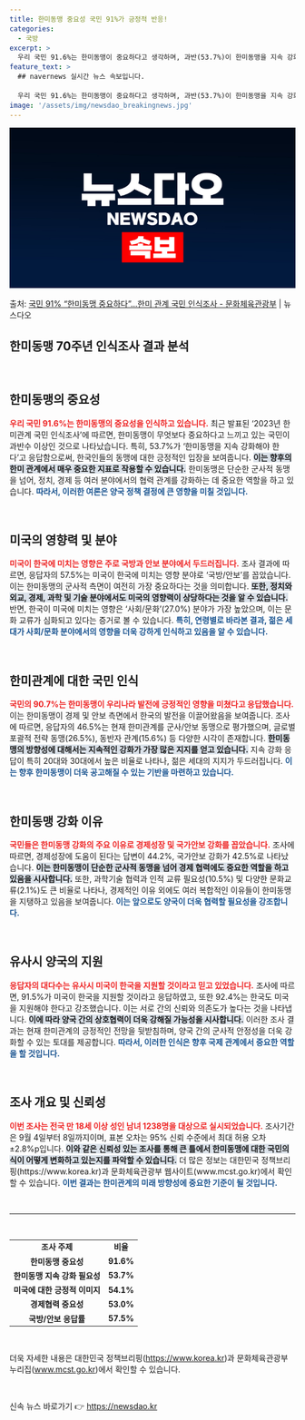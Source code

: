 ```yaml
---
title: 한미동맹 중요성 국민 91%가 긍정적 반응!
categories:
  - 국방
excerpt: >
  우리 국민 91.6%는 한미동맹이 중요하다고 생각하며, 과반(53.7%)이 한미동맹을 지속 강화해야 한다고 …
feature_text: >
  ## navernews 실시간 뉴스 속보입니다.

  우리 국민 91.6%는 한미동맹이 중요하다고 생각하며, 과반(53.7%)이 한미동맹을 지속 강화해야 한다고 …
image: '/assets/img/newsdao_breakingnews.jpg'
---
```


![뉴스다오 속보](/assets/img/newsdao_breakingnews.jpg)

<p>출처: <a href="https://newsdao.kr/2046" rel="dofollow">국민 91% “한미동맹 중요하다”…한미 관계 국민 인식조사 - 문화체육관광부</a> | 뉴스다오</p>

<h2 data-ke-size="size26">한미동맹 70주년 인식조사 결과 분석</h2>

<p data-ke-size="size16">&nbsp;</p>

<h2 data-ke-size="size26">한미동맹의 중요성</h2>
<b><span style="color: #ee2323;">우리 국민 91.6%는 한미동맹의 중요성을 인식하고 있습니다.</span></b> 최근 발표된 ‘2023년 한미관계 국민 인식조사’에 따르면, 한미동맹이 무엇보다 중요하다고 느끼고 있는 국민이 과반수 이상인 것으로 나타났습니다. 특히, 53.7%가 ‘한미동맹을 지속 강화해야 한다’고 응답함으로써, 한국인들의 동맹에 대한 긍정적인 입장을 보여줍니다. <b><span style="background-color: #21538527;">이는 향후의 한미 관계에서 매우 중요한 지표로 작용할 수 있습니다.</span></b> 한미동맹은 단순한 군사적 동맹을 넘어, 정치, 경제 등 여러 분야에서의 협력 관계를 강화하는 데 중요한 역할을 하고 있습니다. <b><span style="color: #1a5490;">따라서, 이러한 여론은 양국 정책 결정에 큰 영향을 미칠 것입니다.</span></b>

<p data-ke-size="size16">&nbsp;</p>

<h2 data-ke-size="size26">미국의 영향력 및 분야</h2>
<b><span style="color: #ee2323;">미국이 한국에 미치는 영향은 주로 국방과 안보 분야에서 두드러집니다.</span></b> 조사 결과에 따르면, 응답자의 57.5%는 미국이 한국에 미치는 영향 분야로 ‘국방/안보’를 꼽았습니다. 이는 한미동맹의 군사적 측면이 여전히 가장 중요하다는 것을 의미합니다. <b><span style="background-color: #21538527;">또한, 정치와 외교, 경제, 과학 및 기술 분야에서도 미국의 영향력이 상당하다는 것을 알 수 있습니다.</span></b> 반면, 한국이 미국에 미치는 영향은 ‘사회/문화’(27.0%) 분야가 가장 높았으며, 이는 문화 교류가 심화되고 있다는 증거로 볼 수 있습니다. <b><span style="color: #1a5490;">특히, 연령별로 바라본 결과, 젊은 세대가 사회/문화 분야에서의 영향을 더욱 강하게 인식하고 있음을 알 수 있습니다.</span></b>

<p data-ke-size="size16">&nbsp;</p>

<h2 data-ke-size="size26">한미관계에 대한 국민 인식</h2>
<b><span style="color: #ee2323;">국민의 90.7%는 한미동맹이 우리나라 발전에 긍정적인 영향을 미쳤다고 응답했습니다.</span></b> 이는 한미동맹이 경제 및 안보 측면에서 한국의 발전을 이끌어왔음을 보여줍니다. 조사에 따르면, 응답자의 46.5%는 현재 한미관계를 군사/안보 동맹으로 평가했으며, 글로벌 포괄적 전략 동맹(26.5%), 동반자 관계(15.6%) 등 다양한 시각이 존재합니다. <b><span style="background-color: #21538527;">한미동맹의 방향성에 대해서는 지속적인 강화가 가장 많은 지지를 얻고 있습니다.</span></b> 지속 강화 응답이 특히 20대와 30대에서 높은 비율로 나타나, 젊은 세대의 지지가 두드러집니다. <b><span style="color: #1a5490;">이는 향후 한미동맹이 더욱 공고해질 수 있는 기반을 마련하고 있습니다.</span></b> 

<p data-ke-size="size16">&nbsp;</p>

<h2 data-ke-size="size26">한미동맹 강화 이유</h2>
<b><span style="color: #ee2323;">국민들은 한미동맹 강화의 주요 이유로 경제성장 및 국가안보 강화를 꼽았습니다.</span></b> 조사에 따르면, 경제성장에 도움이 된다는 답변이 44.2%, 국가안보 강화가 42.5%로 나타났습니다. <b><span style="background-color: #21538527;">이는 한미동맹이 단순한 군사적 동맹을 넘어 경제 협력에도 중요한 역할을 하고 있음을 시사합니다.</span></b> 또한, 과학기술 협력과 인적 교류 필요성(10.5%) 및 다양한 문화교류(2.1%)도 큰 비율로 나타나, 경제적인 이유 외에도 여러 복합적인 이유들이 한미동맹을 지탱하고 있음을 보여줍니다. <b><span style="color: #1a5490;">이는 앞으로도 양국이 더욱 협력할 필요성을 강조합니다.</span></b>

<p data-ke-size="size16">&nbsp;</p>

<h2 data-ke-size="size26">유사시 양국의 지원</h2>
<b><span style="color: #ee2323;">응답자의 대다수는 유사시 미국이 한국을 지원할 것이라고 믿고 있었습니다.</span></b> 조사에 따르면, 91.5%가 미국이 한국을 지원할 것이라고 응답하였고, 또한 92.4%는 한국도 미국을 지원해야 한다고 강조했습니다. 이는 서로 간의 신뢰와 의존도가 높다는 것을 나타냅니다. <b><span style="background-color: #21538527;">이에 따라 양국 간의 상호협력이 더욱 강해질 가능성을 시사합니다.</span></b> 이러한 조사 결과는 현재 한미관계의 긍정적인 전망을 뒷받침하며, 양국 간의 군사적 안정성을 더욱 강화할 수 있는 토대를 제공합니다. <b><span style="color: #1a5490;">따라서, 이러한 인식은 향후 국제 관계에서 중요한 역할을 할 것입니다.</span></b>

<p data-ke-size="size16">&nbsp;</p>

<h2 data-ke-size="size26">조사 개요 및 신뢰성</h2>
<b><span style="color: #ee2323;">이번 조사는 전국 만 18세 이상 성인 남녀 1238명을 대상으로 실시되었습니다.</span></b> 조사기간은 9월 4일부터 8일까지이며, 표본 오차는 95% 신뢰 수준에서 최대 허용 오차 ±2.8%p입니다. <b><span style="background-color: #21538527;">이와 같은 신뢰성 있는 조사를 통해 큰 틀에서 한미동맹에 대한 국민의식이 어떻게 변화하고 있는지를 파악할 수 있습니다.</span></b> 더 많은 정보는 대한민국 정책브리핑(https://www.korea.kr)과 문화체육관광부 웹사이트(www.mcst.go.kr)에서 확인할 수 있습니다. <b><span style="color: #1a5490;">이번 결과는 한미관계의 미래 방향성에 중요한 기준이 될 것입니다.</span></b> 

<p data-ke-size="size16">&nbsp;</p>

<hr>

<p data-ke-size="size16">&nbsp;</p>

<table>
<tbody>
<tr>
<td style="text-align: center; height: 17px;"><b>조사 주제</b></td>
<td style="text-align: center; height: 17px;"><b>비율</b></td>
</tr>
<tr>
<td style="text-align: center; height: 17px;"><b>한미동맹 중요성</b></td>
<td style="text-align: center; height: 17px;"><b>91.6%</b></td>
</tr>
<tr>
<td style="text-align: center; height: 17px;"><b>한미동맹 지속 강화 필요성</b></td>
<td style="text-align: center; height: 17px;"><b>53.7%</b></td>
</tr>
<tr>
<td style="text-align: center; height: 17px;"><b>미국에 대한 긍정적 이미지</b></td>
<td style="text-align: center; height: 17px;"><b>54.1%</b></td>
</tr>
<tr>
<td style="text-align: center; height: 17px;"><b>경제협력 중요성</b></td>
<td style="text-align: center; height: 17px;"><b>53.0%</b></td>
</tr>
<tr>
<td style="text-align: center; height: 17px;"><b>국방/안보 응답률</b></td>
<td style="text-align: center; height: 17px;"><b>57.5%</b></td>
</tr>
</tbody>
</table>

<p data-ke-size="size16">&nbsp;</p>

<p data-ke-size="size16">더욱 자세한 내용은 대한민국 정책브리핑(<a href="https://https://www.korea.kr">https://www.korea.kr</a>)과 문화체육관광부 누리집(<a href="https://www.mcst.go.kr">www.mcst.go.kr</a>)에서 확인할 수 있습니다.</p>

<p data-ke-size="size16">&nbsp;</p> 

신속 뉴스 바로가기 👉 <a href="https://newsdao.kr" rel="dofollow">https://newsdao.kr</a>


